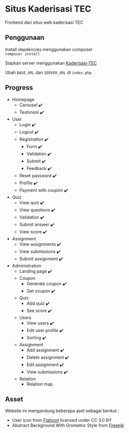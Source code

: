 # Situs Kaderisasi TEC

Frontend dari situs web kaderisasi TEC

## Penggunaan

Install depdencies menggunakan composer  
`composer install`

Siapkan server menggunakan [Kaderisasi-TEC](https://github.com/terryds/Kaderisasi-TEC/)

Ubah `BASE_URL` dan `SERVER_URL` di `index.php`


## Progress

- Homepage
  - Carousel :heavy_check_mark:
  - Testimoni :heavy_check_mark:
- User
  - Login :heavy_check_mark:
  - Logout :heavy_check_mark:
  - Registration :heavy_check_mark:
    - Form :heavy_check_mark:
    - Validation :heavy_check_mark:
    - Submit :heavy_check_mark:
    - Feedback :heavy_check_mark:
  - Reset password :heavy_check_mark:
  - Profile :heavy_check_mark:
  - Payment with coupon :heavy_check_mark:
- Quiz
  - View quiz :heavy_check_mark:
  - View questions :heavy_check_mark:
  - Validation :heavy_check_mark:
  - Submit answer :heavy_check_mark:
  - View score :heavy_check_mark:
- Assignment
  - View assignments :heavy_check_mark:
  - View submissions :heavy_check_mark:
  - Submit assignment :heavy_check_mark:
- Administration
  - Landing page :heavy_check_mark:
  - Coupon
    - Generate coupon :heavy_check_mark:
    - Get coupon :heavy_check_mark:
  - Quiz
    - Add quiz :heavy_check_mark:
    - See score :heavy_check_mark:
  - Users
    - View users :heavy_check_mark:
    - Edit user profile :heavy_check_mark:
    - Sorting :heavy_check_mark:
  - Assignment
    - Add assignment :heavy_check_mark:
    - Delete assignment :heavy_check_mark:
    - Edit assignment :heavy_check_mark:
    - View submissions :heavy_check_mark:
  - Relation
    - Relation map



## Asset

Website ini mengandung beberapa aset sebagai berikut :
-  User icon from [Flaticon](www.flaticon.com) licensed under CC 3.0 BY
- Abstract Background With Grometric Style from [Freepik](freepik.com)
